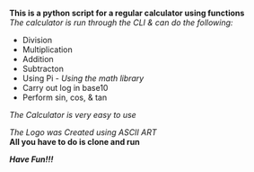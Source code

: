 **This is a python script for a regular calculator using functions**  
_The calculator is run through the CLI & can do the following:_
* Division
* Multiplication
* Addition
* Subtracton
* Using Pi - _Using the math library_
* Carry out log in  base10 
* Perform sin, cos, & tan

_The Calculator is very easy to use_

_The Logo was Created using ASCII ART_  
**All you have to do is clone and run**

**_Have Fun!!!_**